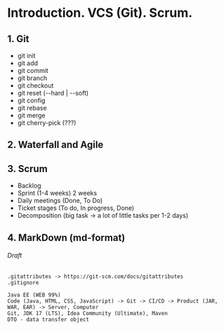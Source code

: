 # Introduction. VCS (Git). Scrum.

## 1. Git

- git init
- git add
- git commit
- git branch
- git checkout
- git reset (--hard | --soft)
- git config
- git rebase
- git merge
- git cherry-pick (???)

## 2. Waterfall and Agile

## 3. Scrum

- Backlog
- Sprint (1-4 weeks) 2 weeks
- Daily meetings (Done, To Do)
- Ticket stages (To do, In progress, Done)
- Decomposition (big task -> a lot of little tasks per 1-2 days)

## 4. MarkDown (md-format)

###### Draft

```
.gitattributes -> https://git-scm.com/docs/gitattributes
.gitignore

Java EE (WEB 99%)
Code (Java, HTML, CSS, JavaScript) -> Git -> CI/CD -> Product (JAR, WAR, EAR) -> Server, Computer
Git, JDK 17 (LTS), Idea Community (Ultimate), Maven
DTO - data transfer object
```